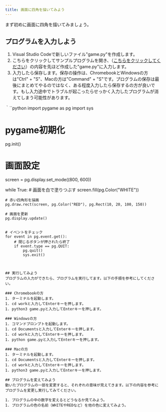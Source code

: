 ```yaml
---
title: 画面に四角を描いてみよう
---
```

まず初めに画面に四角を描いてみましょう。

## プログラムを入力しよう
1. Visual Studio Codeで新しいファイル"game.py"を作成します。
1. こちらをクリックしてサンプルプログラムを開き、（[こちらをクリックしてください](https://github.com/kwaka1208/resources/blob/main/pygame/game01.py)）の内容を先ほど作成した"game.py"に入力します。
1. 入力したら保存します。保存の操作は、ChromebookとWindowsの方は"Ctrl" + "S"、Macの方は"Command" + "S"です。プログラムの保存は最後にまとめてやるのではなく、ある程度入力したら保存するの方が良いです。もし入力途中でトラブルが起こったらせっかく入力したプログラムが消えてしまう可能性があります。

｀``python
import pygame as pg
import sys

# pygame初期化
pg.init()

# 画面設定
screen = pg.display.set_mode((800, 600)) 

while True:
    # 画面を白で塗りつぶす
    screen.fill(pg.Color("WHITE")) 

    # 赤い四角形を描画
    pg.draw.rect(screen, pg.Color("RED"), pg.Rect(10, 20, 100, 150))

    # 画面を更新
    pg.display.update()


    # イベントをチェック
    for event in pg.event.get():
        # 閉じるボタンが押されたら終了
        if event.type == pg.QUIT:
            pg.quit()
            sys.exit()
```


## 実行してみよう
プログラムの入力ができたら、プログラムを実行してます。以下の手順を参考にしてください。

### Chromebookの方
1. ターミナルを起動します。
1. cd workと入力してEnterキーを押します。
1. python3 game.pyと入力してEnterキーを押します。

### Windowsの方
1. コマンドプロンプトを起動します。
1. cd Documentsと入力してEnterキーを押します。
1. cd workと入力してEnterキーを押します。
1. python game.pyと入力してEnterキーを押します。

### Macの方
1. ターミナルを起動します。
1. cd Documentsと入力してEnterキーを押します。
1. cd workと入力してEnterキーを押します。
1. python3 game.pyと入力してEnterキーを押します。

## プログラムを変えてみよう
動いたプログラムの一部を変更すると、それぞれの意味が見えてきます。以下の内容を参考にプログラムを変更し実行してみてください。

1. プログラムの中の数字を変えるとどうなるか見てみよう。
1. プログラムの色の名前（WHITEやREDなど）を他の色に変えてみよう。
